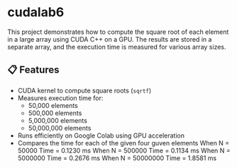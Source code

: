 # cudalab6
This project demonstrates how to compute the square root of each element in a large array using CUDA C++ on a GPU. The results are stored in a separate array, and the execution time is measured for various array sizes.

## 📋 Features

- CUDA kernel to compute square roots (`sqrtf`)
- Measures execution time for:
  - 50,000 elements
  - 500,000 elements
  - 5,000,000 elements
  - 50,000,000 elements
- Runs efficiently on Google Colab using GPU acceleration
- Compares the time for each of the given four guven elements
When N = 50000	Time = 0.1230 ms
When N = 500000	Time = 0.1134 ms
When N = 5000000	Time = 0.2676 ms
When N = 50000000	Time = 1.8581 ms

